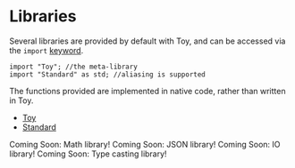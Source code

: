 # Libraries

Several libraries are provided by default with Toy, and can be accessed via the `import` [keyword](reference_language.md#Import).

```
import "Toy"; //the meta-library
import "Standard" as std; //aliasing is supported
```

The functions provided are implemented in native code, rather than written in Toy.

* [Toy](reference_libraries_toy.md)
* [Standard](reference_libraries_standard.md)

Coming Soon: Math library!
Coming Soon: JSON library!
Coming Soon: IO library!
Coming Soon: Type casting library!
